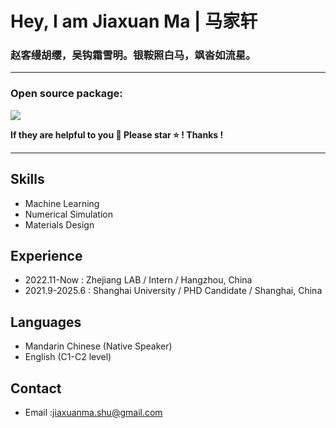 # Hey, I am Jiaxuan Ma | 马家轩


### 赵客缦胡缨，吴钩霜雪明。银鞍照白马，飒沓如流星。

---

### Open source package: 

[![](https://img.shields.io/badge/MLMD-Github-yellowgreen)](https://github.com/Jiaxuan-Ma/Machine-Learning-for-Material-Design)

**If they are helpful to you 🌈 Please star ⭐️ ! Thanks !**

---

## Skills
- Machine Learning 
- Numerical Simulation
- Materials Design

## Experience
- 2022.11-Now : Zhejiang LAB / Intern / Hangzhou, China
- 2021.9-2025.6 : Shanghai University /  PHD Candidate / Shanghai, China

## Languages
- Mandarin Chinese (Native Speaker)
- English (C1-C2 level)

## Contact
-  Email :jiaxuanma.shu@gmail.com
